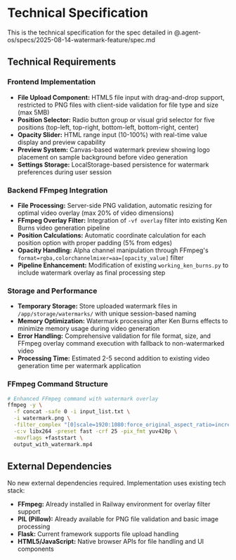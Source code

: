 # Technical Specification

This is the technical specification for the spec detailed in @.agent-os/specs/2025-08-14-watermark-feature/spec.md

## Technical Requirements

### Frontend Implementation
- **File Upload Component:** HTML5 file input with drag-and-drop support, restricted to PNG files with client-side validation for file type and size (max 5MB)
- **Position Selector:** Radio button group or visual grid selector for five positions (top-left, top-right, bottom-left, bottom-right, center)
- **Opacity Slider:** HTML range input (10-100%) with real-time value display and preview capability
- **Preview System:** Canvas-based watermark preview showing logo placement on sample background before video generation
- **Settings Storage:** LocalStorage-based persistence for watermark preferences during user session

### Backend FFmpeg Integration
- **File Processing:** Server-side PNG validation, automatic resizing for optimal video overlay (max 20% of video dimensions)
- **FFmpeg Overlay Filter:** Integration of `-vf overlay` filter into existing Ken Burns video generation pipeline
- **Position Calculations:** Automatic coordinate calculation for each position option with proper padding (5% from edges)
- **Opacity Handling:** Alpha channel manipulation through FFmpeg's `format=rgba,colorchannelmixer=aa=[opacity_value]` filter
- **Pipeline Enhancement:** Modification of existing `working_ken_burns.py` to include watermark overlay as final processing step

### Storage and Performance
- **Temporary Storage:** Store uploaded watermark files in `/app/storage/watermarks/` with unique session-based naming
- **Memory Optimization:** Watermark processing after Ken Burns effects to minimize memory usage during video generation
- **Error Handling:** Comprehensive validation for file format, size, and FFmpeg overlay command execution with fallback to non-watermarked video
- **Processing Time:** Estimated 2-5 second addition to existing video generation time per watermark application

### FFmpeg Command Structure
```bash
# Enhanced FFmpeg command with watermark overlay
ffmpeg -y \
  -f concat -safe 0 -i input_list.txt \
  -i watermark.png \
  -filter_complex "[0]scale=1920:1080:force_original_aspect_ratio=increase,crop=1920:1080,zoompan=z=1.1:d=100:s=1920x1080:fps=25[bg];[1]format=rgba,colorchannelmixer=aa=0.7[logo];[bg][logo]overlay=W-w-W*0.05:H-h-H*0.05" \
  -c:v libx264 -preset fast -crf 25 -pix_fmt yuv420p \
  -movflags +faststart \
  output_with_watermark.mp4
```

## External Dependencies

No new external dependencies required. Implementation uses existing tech stack:
- **FFmpeg:** Already installed in Railway environment for overlay filter support
- **PIL (Pillow):** Already available for PNG file validation and basic image processing
- **Flask:** Current framework supports file upload handling
- **HTML5/JavaScript:** Native browser APIs for file handling and UI components